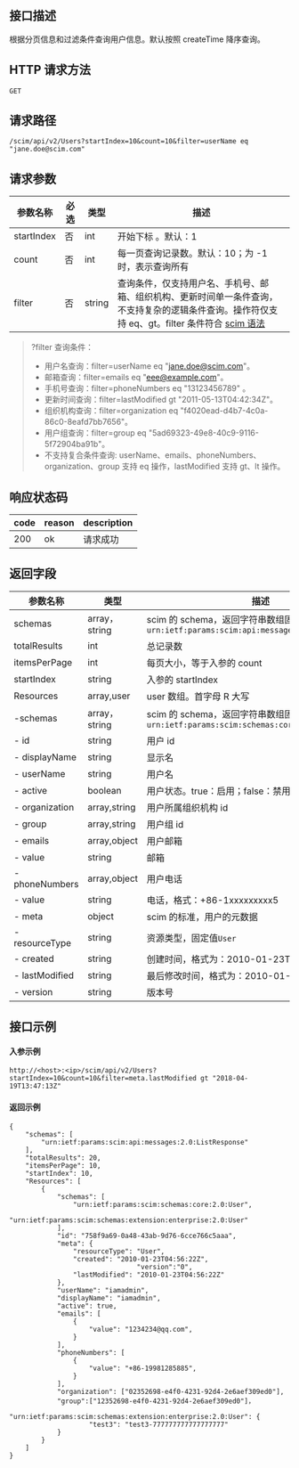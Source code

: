 ## 接口描述
根据分页信息和过滤条件查询用户信息。默认按照 createTime 降序查询。


## HTTP 请求方法
```
GET
```

## 请求路径
```
/scim/api/v2/Users?startIndex=10&count=10&filter=userName eq "jane.doe@scim.com"
```


## 请求参数
| 参数名称   | 必选 | 类型   | 描述                                                         |
| ---------- | ---- | ------ | ------------------------------------------------------------ |
| startIndex | 否   | int    | 开始下标 。默认：1                                           |
| count      | 否   | int    | 每一页查询记录数。默认：10；为 -1时，表示查询所有            |
| filter     | 否   | string | 查询条件，仅支持用户名、手机号、邮箱、组织机构、更新时间单一条件查询，不支持复杂的逻辑条件查询。操作符仅支持 eq、gt。filter 条件符合 [scim 语法](https://tools.ietf.org/html/rfc7644#section-3.4.2.2) |
>?filter 查询条件：
>- 用户名查询：filter=userName eq "jane.doe@scim.com"。
>- 邮箱查询：filter=emails eq "eee@example.com"。
>- 手机号查询：filter=phoneNumbers  eq "13123456789" 。
>- 更新时间查询：filter=lastModified gt  "2011-05-13T04:42:34Z"。
>- 组织机构查询：filter=organization eq "f4020ead-d4b7-4c0a-86c0-8eafd7bb7656"。
>- 用户组查询：filter=group eq "5ad69323-49e8-40c9-9116-5f72904ba91b"。
>- 不支持复合条件查询: userName、emails、phoneNumbers、organization、group 支持 eq 操作，lastModified 支持 gt、lt 操作。



## 响应状态码
| code | reason | description |
| ---- | ------ | ----------- |
|200	|ok	|请求成功|






## 返回字段
| 参数名称       | 类型          | 描述                                                         |
| -------------- | ------------- | ------------------------------------------------------------ |
| schemas        | array，string | scim 的 schema，返回字符串数组固定值：<br>`urn:ietf:params:scim:api:messages:2.0:ListResponse` |
| totalResults   | int           | 总记录数                                                     |
| itemsPerPage   | int           | 每页大小，等于入参的 count                                   |
| startIndex     | string        | 入参的 startIndex                                            |
| Resources      | array,user    | user 数组。首字母 R 大写                                     |
| -schemas       | array，string | scim 的 schema，返回字符串数组固定值：<br>`urn:ietf:params:scim:schemas:core:2.0:User` |
| - id           | string        | 用户 id                                                      |
| - displayName  | string        | 显示名                                                       |
| - userName     | string        | 用户名                                                       |
| - active       | boolean       | 用户状态。true：启用；false：禁用                            |
| - organization | array,string  | 用户所属组织机构 id                                          |
| - group        | array,string  | 用户组 id                                                    |
| - emails       | array,object  | 用户邮箱                                                     |
| - value        | string        | 邮箱                                                         |
| - phoneNumbers | array,object  | 用户电话                                                     |
| - value        | string        | 电话，格式：+86-1xxxxxxxxx5                                  |
| - meta         | object        | scim 的标准，用户的元数据                                    |
| - resourceType | string        | 资源类型，固定值`User`                                       |
| - created      | string        | 创建时间，格式为：2010-01-23T04:56:22Z                       |
| - lastModified | string        | 最后修改时间，格式为：2010-01-23T04:56:22Z                   |
| - version      | string        | 版本号                                                       |


##  接口示例
#### 入参示例
```
http://<host>:<ip>/scim/api/v2/Users?startIndex=10&count=10&filter=meta.lastModified gt "2018-04-19T13:47:13Z"
```
#### 返回示例
```
{
	"schemas": [
		"urn:ietf:params:scim:api:messages:2.0:ListResponse"
	],
	"totalResults": 20,
	"itemsPerPage": 10,
	"startIndex": 10,
	"Resources": [
		{
			"schemas": [
				"urn:ietf:params:scim:schemas:core:2.0:User",
				"urn:ietf:params:scim:schemas:extension:enterprise:2.0:User"
			],
			"id": "758f9a69-0a48-43ab-9d76-6cce766c5aaa",
			"meta": {
				"resourceType": "User",
				"created": "2010-01-23T04:56:22Z",
                                "version":"0",
				"lastModified": "2010-01-23T04:56:22Z"
			},
			"userName": "iamadmin",
			"displayName": "iamadmin",
			"active": true,
			"emails": [
				{
					"value": "1234234@qq.com",
				}
			],
			"phoneNumbers": [
				{
					"value": "+86-19981285885",
				}
			],
			"organization": ["02352698-e4f0-4231-92d4-2e6aef309ed0"],
			"group":["12352698-e4f0-4231-92d4-2e6aef309ed0"]，
			"urn:ietf:params:scim:schemas:extension:enterprise:2.0:User": {
			        "test3": "test3-777777777777777777"
			}
		}
	]
}
```

